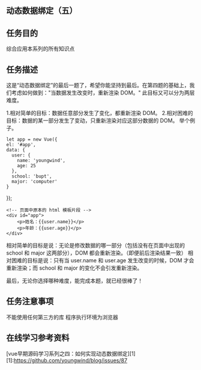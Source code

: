 ## 动态数据绑定（五）

任务目的
----

综合应用本系列的所有知识点

任务描述
----

这是“动态数据绑定”的最后一题了，希望你能坚持到最后。在第四题的基础上，我们考虑如何做到："当数据发生改变时，重新渲染 DOM。" 此目标又可以分为两层难度。

1.相对简单的目标：数据任意部分发生了变化，都重新渲染 DOM。
2.相对困难的目标：数据的某一部分发生了变动，只重新渲染对应这部分数据的 DOM。
举个例子。

    let app = new Vue({
    el: '#app',
    data: {
      user: {
        name: 'youngwind',
        age: 25
      },
      school: 'bupt',
      major: 'computer'
    }
  });

    <!-- 页面中原本的 html 模板片段 -->
    <div id="app">
        <p>姓名：{{user.name}}</p>
        <p>年龄：{{user.age}}</p>
    </div>

相对简单的目标是说：无论是修改数据的哪一部分（包括没有在页面中出现的 school 和 major 这两部分），DOM 都会重新渲染。（即便前后渲染结果一致）
相对困难的目标是说：只有当 user.name 和 user.age 发生改变的时候，DOM 才会重新渲染；而 school 和 major 的变化不会引发重新渲染。

最后，无论你选择哪种难度，能完成本题，就已经很棒了！


任务注意事项
------

不能使用任何第三方的库
程序执行环境为浏览器

在线学习参考资料
------
[vue早期源码学习系列之四：如何实现动态数据绑定][1]
[1]:https://github.com/youngwind/blog/issues/87